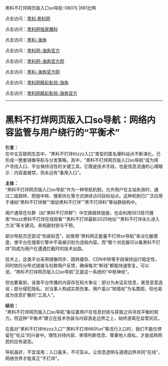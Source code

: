 黑料不打烊网页版入口so导航-0807lj |881比鸭

点击访问：<a href="https://heiliaolvzlu3.pages.dev">黑料·黑料网</a>

点击访问：<a href="https://heiliaoyvnrda.pages.dev">黑料网独家爆料</a>

点击访问：<a href="https://heiliaoryrhyu.pages.dev">黑料-海角</a>

点击访问：<a href="https://heiliaokof3cy.pages.dev">黑料网-海角官方</a>

点击访问：<a href="https://heiliaox6jgh3.pages.dev">黑料网-海角官方网</a>

点击访问：<a href="https://heiliaotlyq53.pages.dev">黑料-海角官方网</a>

点击访问：<a href="https://heiliao5s28gk.pages.dev">黑料网精彩影视-海角</a>

点击访问：<a href="https://heiliaoxfe5rb.pages.dev">黑料网精彩影视-海角官方</a>

---

# 黑料不打烊网页版入口so导航：网络内容监管与用户绕行的“平衡术”

**引言：**  
在中文互联网生态中，“黑料不打烊tttzzz入口”类型的匿名爆料站点不断演化，已形成一整套镜像导航与分发策略。其中，“黑料不打烊网页版入口so导航”成为用户寻找入口、平台保持活性的关键工具。它既是技术手段，也是信息流通的心理暗示：内容虽被禁，但永远有“备用入口”。

**主体：**  
“黑料不打烊网页版入口so导航”作为一种导航机制，允许用户在主站失效时，通过二级跳转、短链中转、搜索优化等方式继续访问目标站点。这种机制已广泛应用于诸如“黑料不打烊微”“痞幼黑料不打烊”“黑不打烊料”等站群结构中。

用户通常在社群（如“黑料不打烊群”）中交换跳转链接，也会利用SEO技巧搜索“tttzzz黑料不打烊在线观看”“黑料不打烊最新2025地址”“黑料不打烊永久进入方法”等关键词，来规避封锁与干预。

部分导航页还尝试“伪装标签”，如使用“黑料网正能量不打烊so导航”来淡化敏感度，使平台在搜索引擎中不易被识别为违规内容。而“哪个浏览器可以看黑料不打烊”则成为用户在遭遇拦截时的技术出路。

技术上，这类平台采用镜像同步、跳转缓存、CDN中转等手段保持运行稳定性，同时依托分布式链接与社群用户反馈，确保每次“断线”都能快速恢复。可以说，“黑料不打烊网页版入口so导航”正是这一系统的“中枢神经”。

但也要看到，该类平台传播的内容存在较大争议：部分为未证实信息，甚至恶意造谣；部分侵犯隐私，对当事人构成实质伤害。用户虽以“知情权”为名围观，但也易成为信息扩散的“工具人”。

**结论：**  
“黑料不打烊网页版入口so导航”象征着用户在信息封锁与获取之间寻找平衡的努力。但这种“平衡术”建立在技术伪装与内容游走边界之上，始终游离在监管灰区。

在面对“黑料不打烊tttzzz入口”“黑料不打烊665fun”等流行入口时，我们不能仅停留在“吃瓜”的兴奋中。理性对待内容、审慎判断信息、尊重他人隐私，才是成熟网民的应有姿态。

导航虽好，不宜滥用；入口虽多，不可盲从。让信息透明与道德边界共同“在线”，网络世界才能真正“不打烊”。
